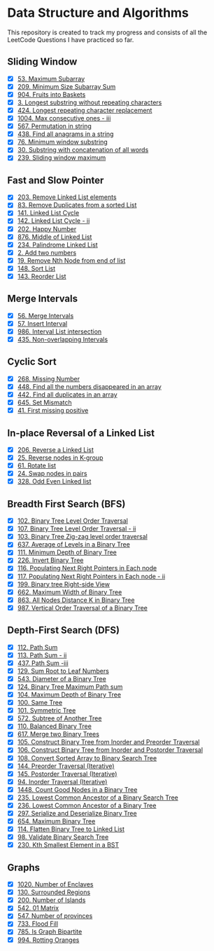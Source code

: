 # Data Structure and Algorithms

This repository is created to track my progress and consists of all the LeetCode Questions I have practiced so far.

## Sliding Window 

- [x] [53. Maximum Subarray](https://github.com/sehajbajaj/DSA-Questions/tree/main/53-maximum-subarray)
- [x] [209. Minimum Size Subarray Sum](https://github.com/sehajbajaj/DSA-Questions/tree/main/209-minimum-size-subarray-sum)
- [x] [904. Fruits into Baskets](https://github.com/sehajbajaj/DSA-Questions/tree/main/904-fruit-into-baskets)
- [x] [3. Longest substring without repeating characters](https://github.com/sehajbajaj/DSA-Questions/tree/main/3-longest-substring-without-repeating-characters)
- [x] [424. Longest repeating character replacement](https://github.com/sehajbajaj/DSA-Questions/tree/main/424-longest-repeating-character-replacement)
- [x] [1004. Max consecutive ones - iii](https://github.com/sehajbajaj/DSA-Questions/tree/main/1004-max-consecutive-ones-iii)
- [x] [567. Permutation in string](https://github.com/sehajbajaj/DSA-Questions/tree/main/567-permutation-in-string)
- [x] [438. Find all anagrams in a string](https://github.com/sehajbajaj/DSA-Questions/tree/main/438-find-all-anagrams-in-a-string)
- [x] [76. Minimum window substring](https://github.com/sehajbajaj/DSA-Questions/tree/main/76-minimum-window-substring)
- [x] [30. Substring with concatenation of all words](https://github.com/sehajbajaj/DSA-Questions/tree/main/30-substring-with-concatenation-of-all-words)
- [x] [239. Sliding window maximum](https://github.com/sehajbajaj/DSA-Questions/tree/main/239-sliding-window-maximum)

## Fast and Slow Pointer

- [x] [203. Remove Linked List elements](https://github.com/sehajbajaj/DSA-Questions/tree/main/203-remove-linked-list-elements)
- [x] [83. Remove Duplicates from a sorted List](https://github.com/sehajbajaj/DSA-Questions/tree/main/83-remove-duplicates-from-sorted-list)
- [x] [141. Linked List Cycle](https://github.com/sehajbajaj/DSA-Questions/tree/main/141-linked-list-cycle)
- [x] [142. Linked List Cycle - ii](https://github.com/sehajbajaj/DSA-Questions/tree/main/142-linked-list-cycle-ii)
- [x] [202. Happy Number](https://github.com/sehajbajaj/DSA-Questions/tree/main/202-happy-number)
- [x] [876. Middle of Linked List](https://github.com/sehajbajaj/DSA-Questions/tree/main/876-middle-of-the-linked-list)
- [x] [234. Palindrome Linked List](https://github.com/sehajbajaj/DSA-Questions/tree/main/234-palindrome-linked-list)
- [x] [2. Add two numbers](https://github.com/sehajbajaj/DSA-Questions/tree/main/2-add-two-numbers)
- [x] [19. Remove Nth Node from end of list](https://github.com/sehajbajaj/DSA-Questions/tree/main/19-remove-nth-node-from-end-of-list)
- [x] [148. Sort List](https://github.com/sehajbajaj/DSA-Questions/tree/main/148-sort-list)
- [x] [143. Reorder List](https://github.com/sehajbajaj/DSA-Questions/tree/main/143-reorder-list)

## Merge Intervals

- [x] [56. Merge Intervals](https://github.com/sehajbajaj/DSA-Questions/tree/main/56-merge-intervals)
- [x] [57. Insert Interval](https://github.com/sehajbajaj/DSA-Questions/tree/main/57-insert-interval)
- [x] [986. Interval List intersection](https://github.com/sehajbajaj/DSA-Questions/tree/main/986-interval-list-intersections)
- [x] [435. Non-overlapping Intervals](https://github.com/sehajbajaj/DSA-Questions/tree/main/435-non-overlapping-intervals)

## Cyclic Sort

- [x] [268. Missing Number](https://github.com/sehajbajaj/DSA-Questions/tree/main/268-missing-number)
- [x] [448. Find all the numbers disappeared in an array](https://github.com/sehajbajaj/DSA-Questions/tree/main/448-find-all-numbers-disappeared-in-an-array)
- [x] [442. Find all duplicates in an array](https://github.com/sehajbajaj/DSA-Questions/tree/main/442-find-all-duplicates-in-an-array)
- [x] [645. Set Mismatch](https://github.com/sehajbajaj/DSA-Questions/tree/main/645-set-mismatch)
- [x] [41. First missing positive](https://github.com/sehajbajaj/DSA-Questions/tree/main/41-first-missing-positive)

## In-place Reversal of a Linked List

- [x] [206. Reverse a Linked List](https://github.com/sehajbajaj/DSA-Questions/tree/main/206-reverse-linked-list)
- [x] [25. Reverse nodes in K-group](https://github.com/sehajbajaj/DSA-Questions/tree/main/25-reverse-nodes-in-k-group)
- [x] [61. Rotate list](https://github.com/sehajbajaj/DSA-Questions/tree/main/61-rotate-list)
- [x] [24. Swap nodes in pairs](https://github.com/sehajbajaj/DSA-Questions/tree/main/24-swap-nodes-in-pairs)
- [x] [328. Odd Even Linked list](https://github.com/sehajbajaj/DSA-Questions/tree/main/328-odd-even-linked-list)

## Breadth First Search (BFS)

- [x] [102. Binary Tree Level Order Traversal](https://github.com/sehajbajaj/DSA-Questions/tree/main/102-binary-tree-level-order-traversal)
- [x] [107. Binary Tree Level Order Traversal - ii](https://github.com/sehajbajaj/DSA-Questions/tree/main/107-binary-tree-level-order-traversal-ii)
- [x] [103. Binary Tree Zig-zag level order traversal](https://github.com/sehajbajaj/DSA-Questions/tree/main/103-binary-tree-zigzag-level-order-traversal)
- [x] [637. Average of Levels in a Binary Tree](https://github.com/sehajbajaj/DSA-Questions/tree/main/637-average-of-levels-in-binary-tree)
- [x] [111. Minimum Depth of Binary Tree](https://github.com/sehajbajaj/DSA-Questions/tree/main/111-minimum-depth-of-binary-tree)
- [x] [226. Invert Binary Tree](https://github.com/sehajbajaj/DSA-Questions/tree/main/226-invert-binary-tree)
- [x] [116. Populating Next Right Pointers in Each node](https://github.com/sehajbajaj/DSA-Questions/tree/main/116-populating-next-right-pointers-in-each-node)
- [x] [117. Populating Next Right Pointers in Each node - ii](https://github.com/sehajbajaj/DSA-Questions/tree/main/117-populating-next-right-pointers-in-each-node-ii)
- [x] [199. Binary tree Right-side View](https://github.com/sehajbajaj/DSA-Questions/tree/main/199-binary-tree-right-side-view)
- [x] [662. Maximum Width of Binary Tree](https://github.com/sehajbajaj/DSA-Questions/tree/main/662-maximum-width-of-binary-tree)
- [x] [863. All Nodes Distance K in Binary Tree](https://github.com/sehajbajaj/DSA-Questions/tree/main/863-all-nodes-distance-k-in-binary-tree)
- [x] [987. Vertical Order Traversal of a Binary Tree](https://github.com/sehajbajaj/DSA-Questions/tree/main/987-vertical-order-traversal-of-a-binary-tree)

## Depth-First Search (DFS)

- [x] [112. Path Sum](https://github.com/sehajbajaj/DSA-Questions/tree/main/112-path-sum)
- [x] [113. Path Sum - ii](https://github.com/sehajbajaj/DSA-Questions/tree/main/113-path-sum-ii)
- [x] [437. Path Sum -iii](https://github.com/sehajbajaj/DSA-Questions/tree/main/437-path-sum-iii)
- [x] [129. Sum Root to Leaf Numbers](https://github.com/sehajbajaj/DSA-Questions/tree/main/129-sum-root-to-leaf-numbers)
- [x] [543. Diameter of a Binary Tree](https://github.com/sehajbajaj/DSA-Questions/tree/main/543-diameter-of-binary-tree)
- [x] [124. Binary Tree Maximum Path sum](https://github.com/sehajbajaj/DSA-Questions/tree/main/124-binary-tree-maximum-path-sum)
- [x] [104. Maximum Depth of Binary Tree](https://github.com/sehajbajaj/DSA-Questions/tree/main/104-maximum-depth-of-binary-tree)
- [x] [100. Same Tree](https://github.com/sehajbajaj/DSA-Questions/tree/main/100-same-tree)
- [x] [101. Symmetric Tree](https://github.com/sehajbajaj/DSA-Questions/tree/main/101-symmetric-tree)
- [x] [572. Subtree of Another Tree](https://github.com/sehajbajaj/DSA-Questions/tree/main/572-subtree-of-another-tree)
- [x] [110. Balanced Binary Tree](https://github.com/sehajbajaj/DSA-Questions/tree/main/110-balanced-binary-tree)
- [x] [617. Merge two Binary Trees](https://github.com/sehajbajaj/DSA-Questions/tree/main/617-merge-two-binary-trees)
- [x] [105. Construct Binary Tree from Inorder and Preorder Traversal](https://github.com/sehajbajaj/DSA-Questions/tree/main/105-construct-binary-tree-from-preorder-and-inorder-traversal)
- [x] [106. Construct Binary Tree from Inorder and Postorder Traversal](https://github.com/sehajbajaj/DSA-Questions/tree/main/106-construct-binary-tree-from-inorder-and-postorder-traversal)
- [x] [108. Convert Sorted Array to Binary Search Tree](https://github.com/sehajbajaj/DSA-Questions/tree/main/108-convert-sorted-array-to-binary-search-tree)
- [x] [144. Preorder Traversal (Iterative)](https://github.com/sehajbajaj/DSA-Questions/tree/main/144-binary-tree-preorder-traversal)
- [x] [145. Postorder Traversal (Iterative)](https://github.com/sehajbajaj/DSA-Questions/tree/main/145-binary-tree-postorder-traversal)
- [x] [94. Inorder Traversal (Iterative)](https://github.com/sehajbajaj/DSA-Questions/tree/main/94-binary-tree-inorder-traversal)
- [x] [1448. Count Good Nodes in a Binary Tree](https://github.com/sehajbajaj/DSA-Questions/tree/main/1448-count-good-nodes-in-binary-tree)
- [x] [235. Lowest Common Ancestor of a Binary Search Tree](https://github.com/sehajbajaj/DSA-Questions/tree/main/235-lowest-common-ancestor-of-a-binary-search-tree)
- [x] [236. Lowest Common Ancestor of a Binary Tree](https://github.com/sehajbajaj/DSA-Questions/tree/main/236-lowest-common-ancestor-of-a-binary-tree)
- [x] [297. Serialize and Deserialize Binary Tree](https://github.com/sehajbajaj/DSA-Questions/tree/main/297-serialize-and-deserialize-binary-tree)
- [x] [654. Maximum Binary Tree](https://github.com/sehajbajaj/DSA-Questions/tree/main/654-maximum-binary-tree)
- [x] [114. Flatten Binary Tree to Linked List](https://github.com/sehajbajaj/DSA-Questions/tree/main/114-flatten-binary-tree-to-linked-list)
- [x] [98. Validate Binary Search Tree](https://github.com/sehajbajaj/DSA-Questions/tree/main/98-validate-binary-search-tree)
- [x] [230. Kth Smallest Element in a BST](https://github.com/sehajbajaj/DSA-Questions/tree/main/230-kth-smallest-element-in-a-bst)

## Graphs

- [x] [1020. Number of Enclaves](https://github.com/sehajbajaj/DSA-Questions/tree/main/1020-number-of-enclaves)
- [x] [130. Surrounded Regions](https://github.com/sehajbajaj/DSA-Questions/tree/main/130-surrounded-regions)
- [x] [200. Number of Islands](https://github.com/sehajbajaj/DSA-Questions/tree/main/200-number-of-islands)
- [x] [542. 01 Matrix](https://github.com/sehajbajaj/DSA-Questions/tree/main/542-01-matrix)
- [x] [547. Number of provinces](https://github.com/sehajbajaj/DSA-Questions/tree/main/547-number-of-provinces)
- [x] [733. Flood Fill](https://github.com/sehajbajaj/DSA-Questions/tree/main/733-flood-fill)
- [x] [785. Is Graph Bipartite](https://github.com/sehajbajaj/DSA-Questions/tree/main/785-is-graph-bipartite)
- [x] [994. Rotting Oranges](https://github.com/sehajbajaj/DSA-Questions/tree/main/994-rotting-oranges)   
